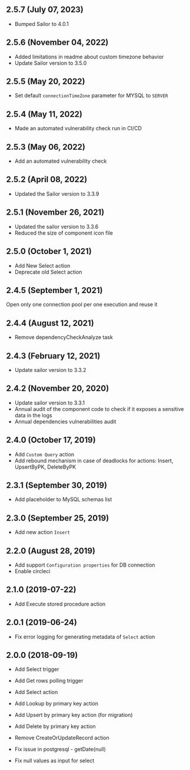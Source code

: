 ## 2.5.7 (July 07, 2023)
* Bumped Sailor to 4.0.1

## 2.5.6 (November 04, 2022)
* Added limitations in readme about custom timezone behavior
* Update Sailor version to 3.5.0

## 2.5.5 (May 20, 2022)
* Set default `connectionTimeZone` parameter for MYSQL to `SERVER`

## 2.5.4 (May 11, 2022)
* Made an automated vulnerability check run in CI/CD

## 2.5.3 (May 06, 2022)
* Add an automated vulnerability check

## 2.5.2 (April 08, 2022)
* Updated the Sailor version to 3.3.9

## 2.5.1 (November 26, 2021)
* Updated the sailor version to 3.3.6
* Reduced the size of component icon file

## 2.5.0 (October 1, 2021)

* Add New Select action
* Deprecate old Select action

## 2.4.5 (September 1, 2021)

Open only one connection pool per one execution and reuse it

## 2.4.4 (August 12, 2021)

* Remove dependencyCheckAnalyze task

## 2.4.3 (February 12, 2021)

* Update sailor version to 3.3.2

## 2.4.2 (November 20, 2020)

* Update sailor version to 3.3.1
* Annual audit of the component code to check if it exposes a sensitive data in the logs
* Annual dependencies vulnerabilities audit

## 2.4.0 (October 17, 2019)

* Add `Custom Query` action
* Add rebound mechanism in case of deadlocks for actions: Insert, UpsertByPK, DeleteByPK

## 2.3.1 (September 30, 2019)
 
* Add placeholder to MySQL schemas list

## 2.3.0 (September 25, 2019)
 
* Add new action `Insert` 
 
## 2.2.0 (August 28, 2019)
 
 * Add support `Configuration properties` for DB connection
 * Enable circleci
 
## 2.1.0 (2019-07-22)

* Add Execute stored procedure action

## 2.0.1 (2019-06-24)

* Fix error logging for generating metadata of `Select` action

## 2.0.0 (2018-09-19)

* Add Select trigger
* Add Get rows polling trigger

* Add Select action
* Add Lookup by primary key action
* Add Upsert by primary key action (for migration)
* Add Delete by primary key action

* Remove CreateOrUpdateRecord action

* Fix issue in postgresql - getDate(null)
* Fix null values as input for select
